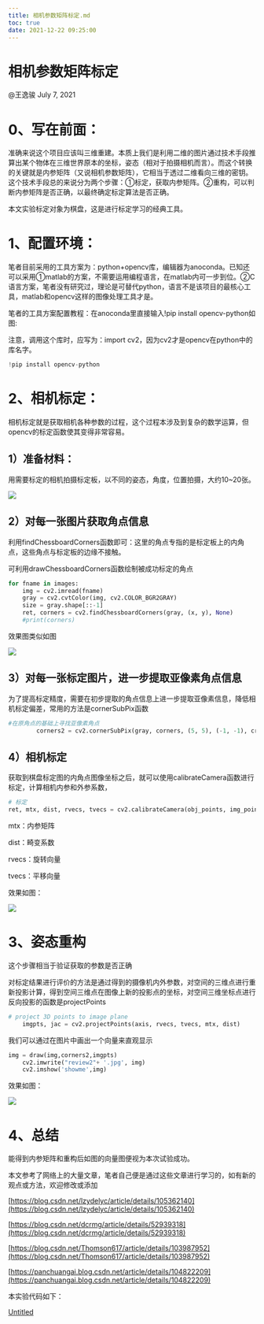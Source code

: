 ```yaml
---
title: 相机参数矩阵标定.md
toc: true
date: 2021-12-22 09:25:00
---
```

# 相机参数矩阵标定

@王逸骏 July 7, 2021 

# 0、写在前面：

准确来说这个项目应该叫三维重建。本质上我们是利用二维的图片通过技术手段推算出某个物体在三维世界原本的坐标，姿态（相对于拍摄相机而言）。而这个转换的关键就是内参矩阵（又说相机参数矩阵），它相当于透过二维看向三维的密钥。这个技术手段总的来说分为两个步骤：①标定，获取内参矩阵。②重构，可以判断内参矩阵是否正确，以最终确定标定算法是否正确。

本文实验标定对象为棋盘，这是进行标定学习的经典工具。

# 1、配置环境：

笔者目前采用的工具方案为：python+opencv库，编辑器为anoconda。已知还可以采用①matlab的方案，不需要运用编程语言，在matlab内可一步到位。②C语言方案，笔者没有研究过，理论是可替代python，语言不是该项目的最核心工具，matlab和opencv这样的图像处理工具才是。

笔者的工具方案配置教程：在anoconda里直接输入!pip install opencv-python如图:

注意，调用这个库时，应写为：import cv2，因为cv2才是opencv在python中的库名字。

```python
!pip install opencv-python 
```

# 2、相机标定：

相机标定就是获取相机各种参数的过程，这个过程本涉及到复杂的数学运算，但opencv的标定函数使其变得非常容易。

## 1）准备材料：

用需要标定的相机拍摄标定板，以不同的姿态，角度，位置拍摄，大约10~20张。

![](相机参数矩阵标定/1.jpg)

## 2）对每一张图片获取角点信息

利用findChessboardCorners函数即可：这里的角点专指的是标定板上的内角点，这些角点与标定板的边缘不接触。

可利用drawChessboardCorners函数绘制被成功标定的角点

```python
for fname in images:
    img = cv2.imread(fname)
    gray = cv2.cvtColor(img, cv2.COLOR_BGR2GRAY)
    size = gray.shape[::-1]
    ret, corners = cv2.findChessboardCorners(gray, (x, y), None)
    #print(corners)
```

效果图类似如图

![](相机参数矩阵标定/2.png)

## 3）对每一张标定图片，进一步提取亚像素角点信息

为了提高标定精度，需要在初步提取的角点信息上进一步提取亚像素信息，降低相机标定偏差，常用的方法是cornerSubPix函数

```python
#在原角点的基础上寻找亚像素角点
        corners2 = cv2.cornerSubPix(gray, corners, (5, 5), (-1, -1), criteria)
```

## 4）相机标定

获取到棋盘标定图的内角点图像坐标之后，就可以使用calibrateCamera函数进行标定，计算相机内参和外参系数，

```python
# 标定
ret, mtx, dist, rvecs, tvecs = cv2.calibrateCamera(obj_points, img_points, (3000,4000), None, None)#size图片尺寸，未设置，tuple类型
```

mtx：内参矩阵

dist：畸变系数

rvecs：旋转向量

tvecs：平移向量

效果如图：

![](相机参数矩阵标定/3.png)

# 3、姿态重构

这个步骤相当于验证获取的参数是否正确

对标定结果进行评价的方法是通过得到的摄像机内外参数，对空间的三维点进行重新投影计算，得到空间三维点在图像上新的投影点的坐标，对空间三维坐标点进行反向投影的函数是projectPoints

```python
# project 3D points to image plane
    imgpts, jac = cv2.projectPoints(axis, rvecs, tvecs, mtx, dist)
```

我们可以通过在图片中画出一个向量来直观显示

```python
img = draw(img,corners2,imgpts) 
    cv2.imwrite("review2"+ '.jpg', img)
    cv2.imshow('showme',img)
```

效果如图：

![](相机参数矩阵标定/4.png)

# 4、总结

能得到内参矩阵和重构后如图的向量图便视为本次试验成功。

本文参考了网络上的大量文章，笔者自己便是通过这些文章进行学习的，如有新的观点或方法，欢迎修改或添加

[https://blog.csdn.net/lzydelyc/article/details/105362140](https://blog.csdn.net/lzydelyc/article/details/105362140)

[https://blog.csdn.net/dcrmg/article/details/52939318](https://blog.csdn.net/dcrmg/article/details/52939318)

[https://blog.csdn.net/Thomson617/article/details/103987952](https://blog.csdn.net/Thomson617/article/details/103987952)

[https://panchuangai.blog.csdn.net/article/details/104822209](https://panchuangai.blog.csdn.net/article/details/104822209)

本实验代码如下：

[Untitled](相机参数矩阵标定/5.html)